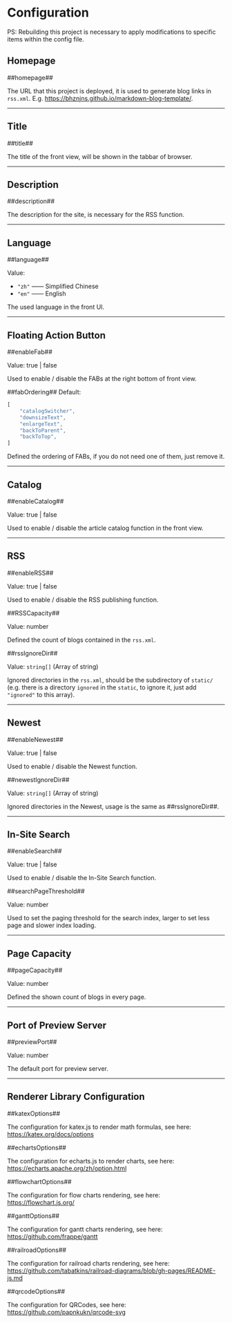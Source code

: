 # Configuration

PS: Rebuilding this project is necessary to apply modifications to specific items within the config file.

## Homepage

##homepage##

The URL that this project is deployed, it is used to generate blog links in ``rss.xml``. E.g. [https:\/\/bhznjns.github.io/markdown-blog-template/](https://bhznjns.github.io/markdown-blog-template/).

- - -

## Title

##title##

The title of the front view, will be shown in the tabbar of browser.

- - -

## Description

##description##

The description for the site, is necessary for the RSS function.

- - -

## Language

##language##

Value: 
- ``"zh"`` —— Simplified Chinese
- ``"en"`` —— English

The used language in the front UI.

- - -

## Floating Action Button

##enableFab##

Value: true | false

Used to enable / disable the FABs at the right bottom of front view.

##fabOrdering##
Default:
```javascript
[
    "catalogSwitcher",
    "downsizeText",
    "enlargeText",
    "backToParent",
    "backToTop",
]
```

Defined the ordering of FABs, if you do not need one of them, just remove it.

- - -

## Catalog

##enableCatalog##

Value: true | false

Used to enable / disable the article catalog function in the front view.

- - -

## RSS

##enableRSS##

Value: true | false

Used to enable / disable the RSS publishing function.

##RSSCapacity##

Value: number

Defined the count of blogs contained in the ``rss.xml``.

##rssIgnoreDir##

Value: ``string[]`` (Array of string)

Ignored directories in the ``rss.xml``, should be the subdirectory of ``static/`` (e.g. there is a directory ``ignored`` in the ``static``, to ignore it, just add ``"ignored"`` to this array).

- - -

## Newest

##enableNewest##

Value: true | false

Used to enable / disable the Newest function.

##newestIgnoreDir##

Value: ``string[]`` (Array of string)

Ignored directories in the Newest, usage is the same as ##rssIgnoreDir##.

- - -

## In-Site Search

##enableSearch##

Value: true | false

Used to enable / disable the In-Site Search function.


##searchPageThreshold##

Value: number

Used to set the paging threshold for the search index, larger to set less page and slower index loading.

- - -

## Page Capacity

##pageCapacity##

Value: number

Defined the shown count of blogs in every page.

- - -

## Port of Preview Server

##previewPort##

Value: number

The default port for preview server.

- - -

## Renderer Library Configuration

##katexOptions##

The configuration for katex.js to render math formulas, see here: [https:\/\/katex.org/docs/options](https://katex.org/docs/options)

##echartsOptions##

The configuration for echarts.js to render charts, see here: [https:\/\/echarts.apache.org/zh/option.html](https://echarts.apache.org/zh/option.html)

##flowchartOptions##

The configuration for flow charts rendering, see here: [https:\/\/flowchart.js.org/](https://flowchart.js.org/)

##ganttOptions##

The configuration for gantt charts rendering, see here: [https:\/\/github.com/frappe/gantt](https://github.com/frappe/gantt)

##railroadOptions##

The configuration for railroad charts rendering, see here: [https:\/\/github.com/tabatkins/railroad-diagrams/blob/gh-pages/README-js.md](https://github.com/tabatkins/railroad-diagrams/blob/gh-pages/README-js.md)

##qrcodeOptions##

The configuration for QRCodes, see here: [https:\/\/github.com/papnkukn/qrcode-svg](https://github.com/papnkukn/qrcode-svg)
